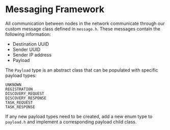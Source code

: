# Messaging Framework

All communication between nodes in the network communicate through our custom message class defined in `message.h`. These messages contain the following information:
- Destination UUID
- Sender UUID
- Sender IP address
- Payload

The `Payload` type is an abstract class that can be populated with specific payload types:
```
UNKNOWN
REGISTRATION
DISCOVERY_REQUEST
DISCOVERY_RESPONSE
TASK_REQUEST
TASK_RESPONSE
```

If any new payload types need to be created, add a new enum type to `payload.h` and implement a corresponding payload child class.

